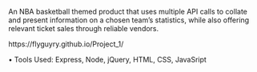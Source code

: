 An NBA basketball themed product that uses multiple API calls to collate and present information on a chosen team’s statistics, while also offering relevant ticket sales through reliable vendors.
<p>
  https://flyguyry.github.io/Project_1/
<p>
  
•	Tools Used: Express, Node, jQuery, HTML, CSS, JavaSript
